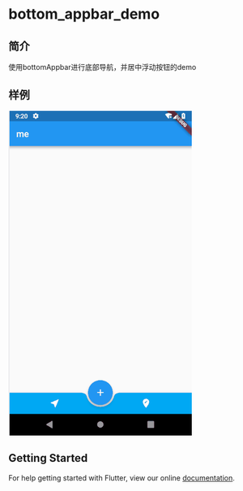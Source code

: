 # bottom_appbar_demo

## 简介
使用bottomAppbar进行底部导航，并居中浮动按钮的demo
## 样例
![](../../../image/bottom_app_bar.png)

## Getting Started

For help getting started with Flutter, view our online
[documentation](https://flutter.io/).
